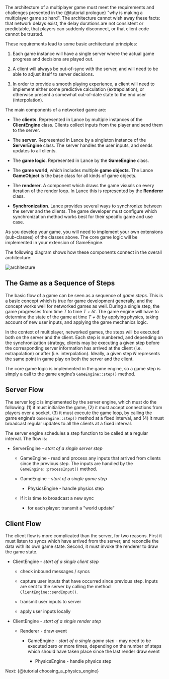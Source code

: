
The architecture of a multiplayer game must meet the requirements and challenges presented in the {@tutorial prologue} "why is making a multiplayer game so hard".  The architecture cannot wish away these facts: that network delays exist, the delay durations are not consistent or predictable, that players can suddenly disconnect, or that client code cannot be trusted.

These requirements lead to some basic architectural principles:

1. Each game instance will have a single server where the actual game progress and decisions are played out.

2. A client will always be out-of-sync with the server, and will need to be able to adjust itself to server decisions.

3. In order to provide a smooth playing experience, a client will need to implement either some predictive calculation (extrapolation), or otherwise present a somewhat out-of-date state to the end user (interpolation).

The main components of a networked game are:

* The **clients**. Represented in Lance by multiple instances of the **ClientEngine** class.  Clients collect inputs from the player and send them to the server.

* The **server**. Represented in Lance by a singleton instance of the **ServerEngine** class.  The server handles the user inputs, and sends updates to all clients.

* The **game logic**. Represented in Lance by the  **GameEngine** class.

* The **game world**, which includes multiple **game objects**. The Lance **GameObject** is the base class for all kinds of game objects.

* The **renderer**.  A component which draws the game visuals on every iteration of the render loop.  In Lance this is represented by the **Renderer** class.

* **Synchronization**. Lance provides several ways to synchronize between the server and the clients. The game developer must configure which synchronization method works best for their specific game and use case.

As you develop  your game, you will need to implement your own extensions (sub-classes) of the classes above. The core game logic will be implemented in your extension of GameEngine.

The following diagram shows how these components connect in the overall architecture:

![architecture](https://user-images.githubusercontent.com/3702763/36915030-e4612af8-1e57-11e8-81d5-fca3855d6fe5.jpg)

## The Game as a Sequence of Steps

The basic flow of a game can be seen as a sequence of *game steps*.  This is a basic concept which is true
for game development generally, and the concept works well for networked games as well.  During a single step, the
game progresses from time *T* to time *T + δt*.  The game engine will have to determine the state of the game
at time *T + δt* by applying physics, taking account of new user inputs, and applying the game mechanics logic.

In the context of multiplayer, networked games, the steps will be executed both on the server and the client. Each step is numbered, and depending on the synchronization strategy, clients may be executing a given step before the corresponding server information has arrived at the client (i.e. extrapolation) or after (i.e. interpolation). Ideally, a given step *N* represents the same point in game play on both the server and the client.

The core game logic is implemented in the game engine, so a game step is simply a call to the game engine’s `GameEngine::step()` method.

## Server Flow

The server logic is implemented by the server engine, which must do the following: (1) it must initialize the game, (2) it must accept connections from players over a socket, (3) it must execute the game loop, by calling the game engine’s `GameEngine::step()` method at a fixed interval, and (4) it must broadcast regular updates to all the clients at a fixed interval.

The server engine schedules a step function to be called at a regular interval. The flow is:

* ServerEngine - *start of a single server step*

    * GameEngine - read and process any inputs that arrived from clients since the previous step.  The inputs are handled by the `GameEngine::processInput()` method.

    * GameEngine - *start of a single game step*

        * PhysicsEngine - handle physics step

    * If it is time to broadcast a new sync

        * for each player: transmit a "world update"

## Client Flow

The client flow is more complicated than the server, for two reasons.  First it must listen to syncs which have arrived from the server, and reconcile the data with its own game state.  Second, it must invoke the renderer to draw the game state.

* ClientEngine - *start of a single client step*

    * check inbound messages / syncs

    * capture user inputs that have occurred since previous step.  Inputs are sent to the server by calling the method `ClientEngine::sendInput()`.

    * transmit user inputs to server

    * apply user inputs locally



* ClientEngine - *start of a single render step*

    * Renderer - draw event

        * GameEngine - *start of a single game step* - may need to be executed zero or more times, depending on the number of steps which should have taken place since the last render draw event

            * PhysicsEngine - handle physics step

Next: {@tutorial choosing_a_physics_engine}
